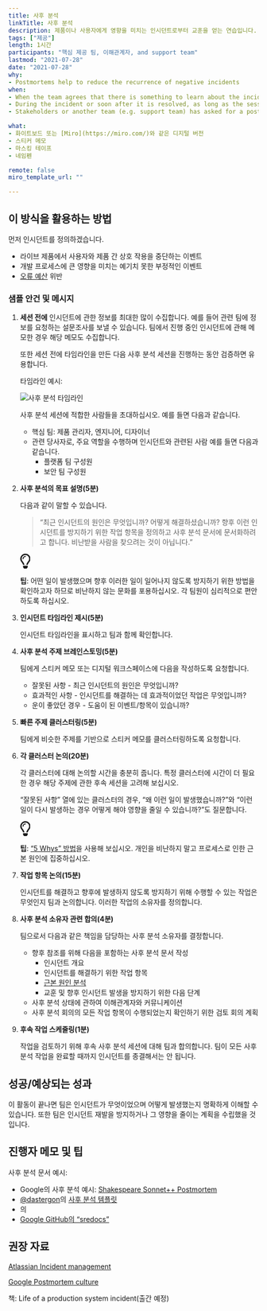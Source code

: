 ```yaml
---
title: 사후 분석
linkTitle: 사후 분석
description: 제품이나 사용자에게 영향을 미치는 인시던트로부터 교훈을 얻는 연습입니다. SRE 커뮤니티에서는 이 연습을 인시던트 회고라고 합니다.
tags: ["제공"]
length: 1시간
participants: "핵심 제공 팀, 이해관계자, and support team"
lastmod: "2021-07-28"
date: "2021-07-28"
why: 
- Postmortems help to reduce the recurrence of negative incidents
when:
- When the team agrees that there is something to learn about the incident or near miss
- During the incident or soon after it is resolved, as long as the session would not interfere with resolving the incident
- Stakeholders or another team (e.g. support team) has asked for a postmortem session

what:
- 화이트보드 또는 [Miro](https://miro.com/)와 같은 디지털 버전
- 스티커 메모
- 마스킹 테이프
- 네임펜

remote: false
miro_template_url: "" 

---
```

<h2 id="how-to-use-this-method">이 방식을 활용하는
방법</h2>

<p>먼저 인시던트를 정의하겠습니다.</p>

<ul>

<li>라이브 제품에서 사용자와 제품 간 상호 작용을 중단하는 이벤트</li>

<li>개발 프로세스에 큰 영향을 미치는 예기치 못한 부정적인 이벤트</li>

<li><a
href="https://cloud.google.com/blog/products/management-tools/sre-error-budgets-and-maintenance-windows"
target="_blank" rel="nofollow">오류
예산</a> 위반</li>

</ul>

<h3 id="sample-agenda--prompts">샘플 안건 및
메시지</h3>

<ol>

<li>

<p><strong>세션 전에</strong> 인시던트에 관한 정보를 최대한 많이
수집합니다. 예를 들어 관련 팀에 정보를 요청하는 설문조사를 보낼 수 있습니다. 팀에서 진행 중인 인시던트에 관해 메모한
경우 해당 메모도 수집합니다.</p>

<p>또한 세션 전에 타임라인을 만든 다음 사후 분석 세션을 진행하는 동안 검증하면
유용합니다.</p>

<p>타임라인 예시:</p>

<p><img
src="https://tanzu.vmware.com/developer/practices/postmortem/images/timeline.jpg"
alt="사후 분석 타임라인"  /></p>

<p>사후 분석 세션에 적합한 사람들을 초대하십시오. 예를 들면 다음과 같습니다.</p>

<ul>

<li>핵심 팀: 제품 관리자, 엔지니어, 디자이너</li>

<li>관련 당사자로, 주요 역할을 수행하며 인시던트와 관련된 사람 예를 들면 다음과 같습니다.

<ul>

<li>플랫폼 팀 구성원</li>

<li>보안 팀 구성원</li>

</ul>

</li>

</ul>

</li>

<li>

<p><strong>사후 분석의 목표 설명(5분)</strong></p>

<p>다음과 같이 말할 수 있습니다.</p>

<blockquote>

<p>“최근 인시던트의 원인은 무엇입니까? 어떻게 해결하셨습니까? 향후 이런 인시던트를 방지하기 위한 작업
항목을 정의하고 사후 분석 문서에 문서화하려고 합니다. 비난받을 사람을 찾으려는 것이 아닙니다.”</p>

</blockquote>

<div class="callout td-box--gray-darkest p-3 my-5
border-bottom border-right border-left border-top
row"><div class="col-1 row align-items-center
justify-content-center"><svg height="30"
aria-hidden="true" focusable="false"
data-prefix="far" data-icon="lightbulb"
role="img" xmlns="http://www.w3.org/2000/svg"
viewBox="0 0 352 512" class="svg-inline--fa
fa-lightbulb"><path fill="currentColor"
d="M176 80c-52.94 0-96 43.06-96 96 0 8.84 7.16 16 16 16s16-7.16
16-16c0-35.3 28.72-64 64-64 8.84 0 16-7.16
16-16s-7.16-16-16-16zM96.06 459.17c0 3.15.93 6.22 2.68 8.84l24.51
36.84c2.97 4.46 7.97 7.14 13.32 7.14h78.85c5.36 0 10.36-2.68
13.32-7.14l24.51-36.84c1.74-2.62 2.67-5.7
2.68-8.84l.05-43.18H96.02l.04 43.18zM176 0C73.72 0 0 82.97 0 176c0
44.37 16.45 84.85 43.56 115.78 16.64 18.99 42.74 58.8 52.42
92.16v.06h48v-.12c-.01-4.77-.72-9.51-2.15-14.07-5.59-17.81-22.82-64.77-62.17-109.67-20.54-23.43-31.52-53.15-31.61-84.14-.2-73.64
59.67-128 127.95-128 70.58 0 128 57.42 128 128 0 30.97-11.24
60.85-31.65 84.14-39.11 44.61-56.42 91.47-62.1 109.46a47.507 47.507
0 0 0-2.22 14.3v.1h48v-.05c9.68-33.37 35.78-73.18 52.42-92.16C335.55
260.85 352 220.37 352 176 352 78.8 273.2 0 176 0z"
class=""></path></svg></div><div
class="col-11"><p><strong>팁</strong>:
어떤 일이 발생했으며 향후 이러한 일이 일어나지 않도록 방지하기 위한 방법을 확인하고자 하므로 비난하지 않는 문화를
포용하십시오. 각 팀원이 심리적으로 편안하도록 하십시오.</p></div></div>

</li>

<li>

<p><strong>인시던트 타임라인 제시(5분)</strong></p>

<p>인시던트 타임라인을 표시하고 팀과 함께 확인합니다.</p>

</li>

<li>

<p><strong>사후 분석 주제 브레인스토밍(5분)</strong></p>

<p>팀에게 스티커 메모 또는 디지털 워크스페이스에 다음을 작성하도록 요청합니다.</p>

<ul>

<li>잘못된 사항 - 최근 인시던트의 원인은 무엇입니까?</li>

<li>효과적인 사항 - 인시던트를 해결하는 데 효과적이었던 작업은 무엇입니까?</li>

<li>운이 좋았던 경우 - 도움이 된 이벤트/항목이 있습니까?</li>

</ul>

</li>

<li>

<p><strong>빠른 주제 클러스터링(5분)</strong></p>

<p>팀에게 비슷한 주제를 기반으로 스티커 메모를 클러스터링하도록 요청합니다.</p>

</li>

<li>

<p><strong>각 클러스터 논의(20분)</strong></p>

<p>각 클러스터에 대해 논의할 시간을 충분히 줍니다. 특정 클러스터에 시간이 더 필요한 경우 해당 주제에 관한
후속 세션을 고려해 보십시오.</p>

<p>“잘못된 사항” 열에 있는 클러스터의 경우, “왜 이런 일이 발생했습니까?”와 “이런 일이 다시 발생하는
경우 어떻게 해야 영향을 줄일 수 있습니까?”도 질문합니다.</p>

<div class="callout td-box--gray-darkest p-3 my-5
border-bottom border-right border-left border-top
row"><div class="col-1 row align-items-center
justify-content-center"><svg height="30"
aria-hidden="true" focusable="false"
data-prefix="far" data-icon="lightbulb"
role="img" xmlns="http://www.w3.org/2000/svg"
viewBox="0 0 352 512" class="svg-inline--fa
fa-lightbulb"><path fill="currentColor"
d="M176 80c-52.94 0-96 43.06-96 96 0 8.84 7.16 16 16 16s16-7.16
16-16c0-35.3 28.72-64 64-64 8.84 0 16-7.16
16-16s-7.16-16-16-16zM96.06 459.17c0 3.15.93 6.22 2.68 8.84l24.51
36.84c2.97 4.46 7.97 7.14 13.32 7.14h78.85c5.36 0 10.36-2.68
13.32-7.14l24.51-36.84c1.74-2.62 2.67-5.7
2.68-8.84l.05-43.18H96.02l.04 43.18zM176 0C73.72 0 0 82.97 0 176c0
44.37 16.45 84.85 43.56 115.78 16.64 18.99 42.74 58.8 52.42
92.16v.06h48v-.12c-.01-4.77-.72-9.51-2.15-14.07-5.59-17.81-22.82-64.77-62.17-109.67-20.54-23.43-31.52-53.15-31.61-84.14-.2-73.64
59.67-128 127.95-128 70.58 0 128 57.42 128 128 0 30.97-11.24
60.85-31.65 84.14-39.11 44.61-56.42 91.47-62.1 109.46a47.507 47.507
0 0 0-2.22 14.3v.1h48v-.05c9.68-33.37 35.78-73.18 52.42-92.16C335.55
260.85 352 220.37 352 176 352 78.8 273.2 0 176 0z"
class=""></path></svg></div><div
class="col-11"><p><strong>팁</strong>:
<a href="https://en.wikipedia.org/wiki/Five_whys">“5
Whys” 방법</a>을 사용해 보십시오. 개인을 비난하지 말고 프로세스로 인한 근본 원인에
집중하십시오.</p></div></div>

</li>

<li>

<p><strong>작업 항목 논의(15분)</strong></p>

<p>인시던트를 해결하고 향후에 발생하지 않도록 방지하기 위해 수행할 수 있는 작업은 무엇인지 팀과 논의합니다.
이러한 작업의 소유자를 정의합니다.</p>

</li>

<li>

<p><strong>사후 분석 소유자 관련 합의(4분)</strong></p>

<p>팀으로서 다음과 같은 책임을 담당하는 사후 분석 소유자를 결정합니다.</p>

<ul>

<li>향후 참조를 위해 다음을 포함하는 사후 분석 문서 작성

<ul>

<li>인시던트 개요</li>

<li>인시던트를 해결하기 위한 작업 항목</li>

<li><a
href="https://asq.org/quality-resources/root-cause-analysis"
target="_blank" rel="nofollow">근본 원인
분석</a></li>

<li>교훈 및 향후 인시던트 발생을 방지하기 위한 다음 단계</li>

</ul>

</li>

<li>사후 분석 상태에 관하여 이해관계자와 커뮤니케이션</li>

<li>사후 분석 회의의 모든 작업 항목이 수행되었는지 확인하기 위한 검토 회의 계획</li>

</ul>

</li>

<li>

<p><strong>후속 작업 스케줄링(1분)</strong></p>

<p>작업을 검토하기 위해 후속 사후 분석 세션에 대해 팀과 합의합니다. 팀이 모든 사후 분석 작업을 완료할
때까지 인시던트를 종결해서는 안 됩니다.</p>

</li>

</ol>

<h2 id="successexpected-outcomes">성공/예상되는
성과</h2>

<p>이 활동이 끝나면 팀은 인시던트가 무엇이었으며 어떻게 발생했는지 명확하게 이해할 수 있습니다. 또한 팀은
인시던트 재발을 방지하거나 그 영향을 줄이는 계획을 수립했을 것입니다.</p>

<h2 id="facilitator-notes--tips">진행자 메모 및
팁</h2>

<p>사후 분석 문서 예시:</p>

<ul>

<li>Google의 사후 분석 예시: <a
href="https://sre.google/sre-book/example-postmortem/"
target="_blank" rel="nofollow">Shakespeare
Sonnet++ Postmortem</a></li>

<li><a href="https://github.com/dastergon"
target="_blank"
rel="nofollow">@dastergon</a>의 <a
href="https://github.com/dastergon/postmortem-templates"
target="_blank" rel="nofollow">사후 분석
템플릿</a></li>

<li>의</li>

<li><a href="https://github.com/google/sredocs"
target="_blank" rel="nofollow">Google GitHub의
“sredocs”</a></li>

</ul>

<h2 id="recommended-reading">권장 자료</h2>

<p><a
href="https://www.atlassian.com/incident-management"
target="_blank" rel="nofollow">Atlassian
Incident management</a></p>

<p><a
href="https://sre.google/sre-book/postmortem-culture/"
target="_blank" rel="nofollow">Google
Postmortem culture</a></p>

<p>책: Life of a production system incident(출간 예정)</p>